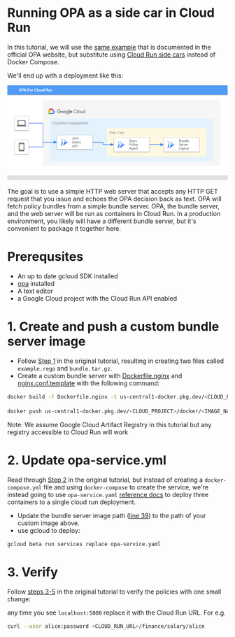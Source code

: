 # Running OPA as a side car in Cloud Run

In this tutorial, we will use the [same example](http://openpolicyagent.org/docs/latest/http-api-authorization/) that is documented in the official OPA website, but substitute using [Cloud Run side cars](https://cloud.google.com/run/docs/deploying#sidecars) instead of Docker Compose.

We'll end up with a deployment like this:

![deployment diagram](cloud-run-opa-deployment-diagram.png)

The goal is to use a simple HTTP web server that accepts any HTTP GET request that you issue and echoes the OPA decision back as text. OPA will fetch policy bundles from a simple bundle server. OPA, the bundle server, and the web server will be run as containers in Cloud Run. In a production environment, you likely will have a different bundle server, but it's convenient to package it together here.

# Prerequsites

* An up to date gcloud SDK installed
* [opa](https://www.openpolicyagent.org/docs/latest/) installed
* A text editor
* a Google Cloud project with the Cloud Run API enabled

# 1. Create and push a custom bundle server image

* Follow [Step 1](https://www.openpolicyagent.org/docs/latest/http-api-authorization/#1-create-a-policy-bundle) in the original tutorial, resulting in creating two files called `example.rego` and `bundle.tar.gz`.
* Create a custom bundle server with [Dockerfile.nginx](./Dockerfile.nginx) and [nginx.conf.template](./nginx.conf.template) with the following command:

```bash
docker build -f Dockerfile.nginx -t us-central1-docker.pkg.dev/<CLOUD_PROJECT>/docker/<IMAGE_NAME> .  

docker push us-central1-docker.pkg.dev/<CLOUD_PROJECT>/docker/<IMAGE_NAME>
```

Note: We assume Google Cloud Artifact Registry in this tutorial but any registry accessible to Cloud Run will work

# 2. Update opa-service.yml

Read through [Step 2](https://www.openpolicyagent.org/docs/latest/http-api-authorization/#2-bootstrap-the-tutorial-environment-using-docker-compose) in the original tutorial, but instead of creating a `docker-compose.yml` file and using `docker-compose` to create the service, we're instead going to use `opa-service.yaml` [reference docs](https://cloud.google.com/run/docs/reference/yaml/v1) to deploy three containers to a single cloud run deployment.

* Update the bundle server image path ([line 39](./opa-service.yml#39)) to the path of your custom image above.
* use gcloud to deploy:

```bash
gcloud beta run services replace opa-service.yaml
```

# 3. Verify

Follow [steps 3-5](https://www.openpolicyagent.org/docs/latest/http-api-authorization/#3-check-that-alice-can-see-her-own-salary) in the original tutorial to verify the policies with one small change:
  
  any time you see `localhost:5000` replace it with the Cloud Run URL. For e.g.

```bash
curl --user alice:password <CLOUD_RUN_URL>/finance/salary/alice
```
